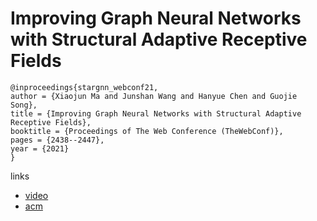 # Improving Graph Neural Networks with Structural Adaptive Receptive Fields

```
@inproceedings{stargnn_webconf21,
author = {Xiaojun Ma and Junshan Wang and Hanyue Chen and Guojie Song},
title = {Improving Graph Neural Networks with Structural Adaptive Receptive Fields},
booktitle = {Proceedings of The Web Conference (TheWebConf)},
pages = {2438--2447},
year = {2021}
}
```

links
- [video](https://www.youtube.com/watch?v=qulM-3WZvkQ)
- [acm](https://dl.acm.org/doi/10.1145/3442381.3449896)